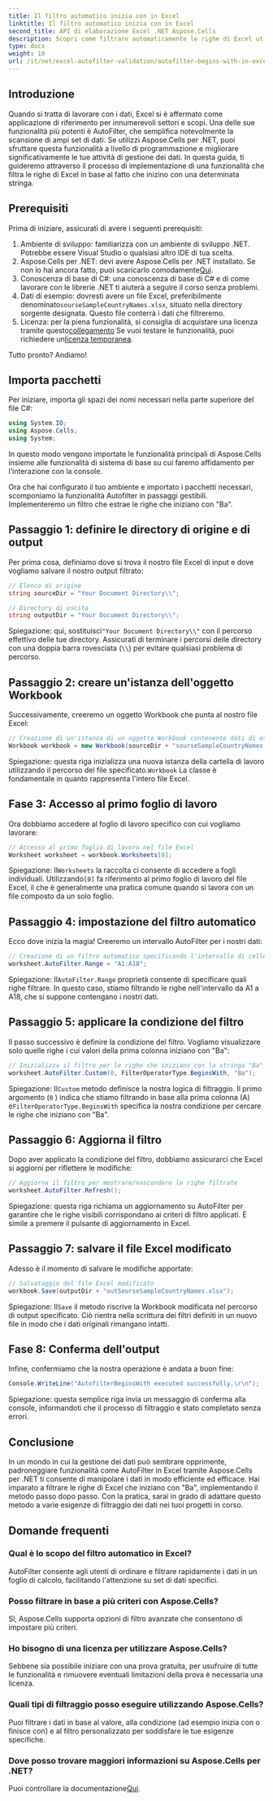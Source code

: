 ```yaml
---
title: Il filtro automatico inizia con in Excel
linktitle: Il filtro automatico inizia con in Excel
second_title: API di elaborazione Excel .NET Aspose.Cells
description: Scopri come filtrare automaticamente le righe di Excel utilizzando Aspose.Cells in .NET senza sforzo con questa guida completa passo dopo passo.
type: docs
weight: 10
url: /it/net/excel-autofilter-validation/autofilter-begins-with-in-excel/
---
```

## Introduzione

Quando si tratta di lavorare con i dati, Excel si è affermato come applicazione di riferimento per innumerevoli settori e scopi. Una delle sue funzionalità più potenti è AutoFilter, che semplifica notevolmente la scansione di ampi set di dati. Se utilizzi Aspose.Cells per .NET, puoi sfruttare questa funzionalità a livello di programmazione e migliorare significativamente le tue attività di gestione dei dati. In questa guida, ti guideremo attraverso il processo di implementazione di una funzionalità che filtra le righe di Excel in base al fatto che inizino con una determinata stringa.

## Prerequisiti

Prima di iniziare, assicurati di avere i seguenti prerequisiti:

1. Ambiente di sviluppo: familiarizza con un ambiente di sviluppo .NET. Potrebbe essere Visual Studio o qualsiasi altro IDE di tua scelta.
2.  Aspose.Cells per .NET: devi avere Aspose.Cells per .NET installato. Se non lo hai ancora fatto, puoi scaricarlo comodamente[Qui](https://releases.aspose.com/cells/net/).
3. Conoscenza di base di C#: una conoscenza di base di C# e di come lavorare con le librerie .NET ti aiuterà a seguire il corso senza problemi.
4.  Dati di esempio: dovresti avere un file Excel, preferibilmente denominato`sourseSampleCountryNames.xlsx`, situato nella directory sorgente designata. Questo file conterrà i dati che filtreremo.
5.  Licenza: per la piena funzionalità, si consiglia di acquistare una licenza tramite questo[collegamento](https://purchase.aspose.com/buy) Se vuoi testare le funzionalità, puoi richiedere un[licenza temporanea](https://purchase.aspose.com/temporary-license/).

Tutto pronto? Andiamo!

## Importa pacchetti

Per iniziare, importa gli spazi dei nomi necessari nella parte superiore del file C#:

```csharp
using System.IO;
using Aspose.Cells;
using System;
```

In questo modo vengono importate le funzionalità principali di Aspose.Cells insieme alle funzionalità di sistema di base su cui faremo affidamento per l'interazione con la console.

Ora che hai configurato il tuo ambiente e importato i pacchetti necessari, scomponiamo la funzionalità Autofilter in passaggi gestibili. Implementeremo un filtro che estrae le righe che iniziano con "Ba".

## Passaggio 1: definire le directory di origine e di output

Per prima cosa, definiamo dove si trova il nostro file Excel di input e dove vogliamo salvare il nostro output filtrato:

```csharp
// Elenco di origine
string sourceDir = "Your Document Directory\\";

// Directory di uscita
string outputDir = "Your Document Directory\\";
```

 Spiegazione: qui, sostituisci`"Your Document Directory\\"` con il percorso effettivo delle tue directory. Assicurati di terminare i percorsi delle directory con una doppia barra rovesciata (`\\`) per evitare qualsiasi problema di percorso.

## Passaggio 2: creare un'istanza dell'oggetto Workbook

Successivamente, creeremo un oggetto Workbook che punta al nostro file Excel:

```csharp
// Creazione di un'istanza di un oggetto Workbook contenente dati di esempio
Workbook workbook = new Workbook(sourceDir + "sourseSampleCountryNames.xlsx");
```

 Spiegazione: questa riga inizializza una nuova istanza della cartella di lavoro utilizzando il percorso del file specificato.`Workbook` La classe è fondamentale in quanto rappresenta l'intero file Excel.

## Fase 3: Accesso al primo foglio di lavoro

Ora dobbiamo accedere al foglio di lavoro specifico con cui vogliamo lavorare:

```csharp
// Accesso al primo foglio di lavoro nel file Excel
Worksheet worksheet = workbook.Worksheets[0];
```

 Spiegazione: Il`Worksheets` la raccolta ci consente di accedere a fogli individuali. Utilizzando`[0]` fa riferimento al primo foglio di lavoro del file Excel, il che è generalmente una pratica comune quando si lavora con un file composto da un solo foglio.

## Passaggio 4: impostazione del filtro automatico

Ecco dove inizia la magia! Creeremo un intervallo AutoFilter per i nostri dati:

```csharp
// Creazione di un filtro automatico specificando l'intervallo di celle
worksheet.AutoFilter.Range = "A1:A18";
```

 Spiegazione: Il`AutoFilter.Range` proprietà consente di specificare quali righe filtrare. In questo caso, stiamo filtrando le righe nell'intervallo da A1 a A18, che si suppone contengano i nostri dati.

## Passaggio 5: applicare la condizione del filtro

Il passo successivo è definire la condizione del filtro. Vogliamo visualizzare solo quelle righe i cui valori della prima colonna iniziano con "Ba":

```csharp
// Inizializza il filtro per le righe che iniziano con la stringa "Ba"
worksheet.AutoFilter.Custom(0, FilterOperatorType.BeginsWith, "Ba");
```

 Spiegazione: Il`Custom` metodo definisce la nostra logica di filtraggio. Il primo argomento (`0` ) indica che stiamo filtrando in base alla prima colonna (A) e`FilterOperatorType.BeginsWith` specifica la nostra condizione per cercare le righe che iniziano con "Ba".

## Passaggio 6: Aggiorna il filtro

Dopo aver applicato la condizione del filtro, dobbiamo assicurarci che Excel si aggiorni per riflettere le modifiche:

```csharp
// Aggiorna il filtro per mostrare/nascondere le righe filtrate
worksheet.AutoFilter.Refresh();
```

Spiegazione: questa riga richiama un aggiornamento su AutoFilter per garantire che le righe visibili corrispondano ai criteri di filtro applicati. È simile a premere il pulsante di aggiornamento in Excel.

## Passaggio 7: salvare il file Excel modificato

Adesso è il momento di salvare le modifiche apportate:

```csharp
// Salvataggio del file Excel modificato
workbook.Save(outputDir + "outSourseSampleCountryNames.xlsx");
```

 Spiegazione: Il`Save` il metodo riscrive la Workbook modificata nel percorso di output specificato. Ciò rientra nella scrittura dei filtri definiti in un nuovo file in modo che i dati originali rimangano intatti.

## Fase 8: Conferma dell'output

Infine, confermiamo che la nostra operazione è andata a buon fine:

```csharp
Console.WriteLine("AutofilterBeginsWith executed successfully.\r\n");
```

Spiegazione: questa semplice riga invia un messaggio di conferma alla console, informandoti che il processo di filtraggio è stato completato senza errori.

## Conclusione

In un mondo in cui la gestione dei dati può sembrare opprimente, padroneggiare funzionalità come AutoFilter in Excel tramite Aspose.Cells per .NET ti consente di manipolare i dati in modo efficiente ed efficace. Hai imparato a filtrare le righe di Excel che iniziano con "Ba", implementando il metodo passo dopo passo. Con la pratica, sarai in grado di adattare questo metodo a varie esigenze di filtraggio dei dati nei tuoi progetti in corso.

## Domande frequenti

### Qual è lo scopo del filtro automatico in Excel?  
AutoFilter consente agli utenti di ordinare e filtrare rapidamente i dati in un foglio di calcolo, facilitando l'attenzione su set di dati specifici.

### Posso filtrare in base a più criteri con Aspose.Cells?  
Sì, Aspose.Cells supporta opzioni di filtro avanzate che consentono di impostare più criteri.

### Ho bisogno di una licenza per utilizzare Aspose.Cells?  
Sebbene sia possibile iniziare con una prova gratuita, per usufruire di tutte le funzionalità e rimuovere eventuali limitazioni della prova è necessaria una licenza.

### Quali tipi di filtraggio posso eseguire utilizzando Aspose.Cells?  
Puoi filtrare i dati in base al valore, alla condizione (ad esempio inizia con o finisce con) e al filtro personalizzato per soddisfare le tue esigenze specifiche.

### Dove posso trovare maggiori informazioni su Aspose.Cells per .NET?  
 Puoi controllare la documentazione[Qui](https://reference.aspose.com/cells/net/).